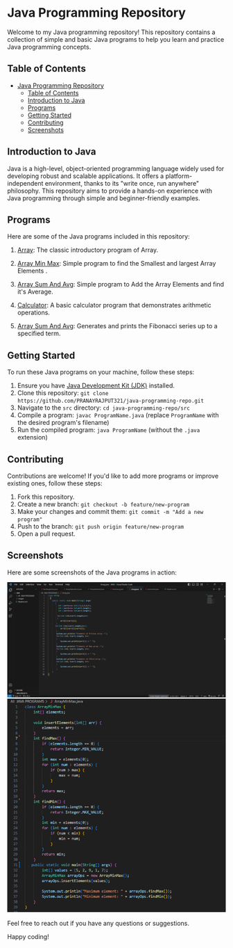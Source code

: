 # Java Programming Repository

Welcome to my Java programming repository! This repository contains a collection of simple and basic Java programs to help you learn and practice Java programming concepts.

## Table of Contents
- [Java Programming Repository](#java-programming-repository)
  - [Table of Contents](#table-of-contents)
  - [Introduction to Java](#introduction-to-java)
  - [Programs](#programs)
  - [Getting Started](#getting-started)
  - [Contributing](#contributing)
  - [Screenshots](#screenshots)

## Introduction to Java

Java is a high-level, object-oriented programming language widely used for developing robust and scalable applications. It offers a platform-independent environment, thanks to its "write once, run anywhere" philosophy. This repository aims to provide a hands-on experience with Java programming through simple and beginner-friendly examples.

## Programs

Here are some of the Java programs included in this repository:

1. [Array](./All%20%20JAVA%20PROGRAMS/Array.java): The classic introductory program of Array.

2. [Array Min Max](./All%20%20JAVA%20PROGRAMS/ArrayMinMax.java): Simple program to find the Smallest  and largest Array Elements .

3. [Array Sum And Avg](./All%20%20JAVA%20PROGRAMS/ArraySumAvg.java): Simple program to Add the Array Elements and find it's Average.
  
4.  [Calculator](./All%20%20JAVA%20PROGRAMS/Calculator.java): A basic calculator program that demonstrates arithmetic operations.
  
5.  [Array Sum And Avg](./All%20%20JAVA%20PROGRAMS/Fibonacci.java): Generates and prints the Fibonacci series up to a specified term.


## Getting Started

To run these Java programs on your machine, follow these steps:

1. Ensure you have [Java Development Kit (JDK)](https://www.oracle.com/java/technologies/javase-downloads.html) installed.
2. Clone this repository: `git clone https://github.com/PRANAYRAJPUT321/java-programming-repo.git`
3. Navigate to the `src` directory: `cd java-programming-repo/src`
4. Compile a program: `javac ProgramName.java` (replace `ProgramName` with the desired program's filename)
5. Run the compiled program: `java ProgramName` (without the `.java` extension)

## Contributing

Contributions are welcome! If you'd like to add more programs or improve existing ones, follow these steps:

1. Fork this repository.
2. Create a new branch: `git checkout -b feature/new-program`
3. Make your changes and commit them: `git commit -m "Add a new program"`
4. Push to the branch: `git push origin feature/new-program`
5. Open a pull request.

## Screenshots

Here are some screenshots of the Java programs in action:

![Array](./images/Array.png)
![Array Min Max](./images/Arrayminmax.png)

Feel free to reach out if you have any questions or suggestions.

Happy coding!
